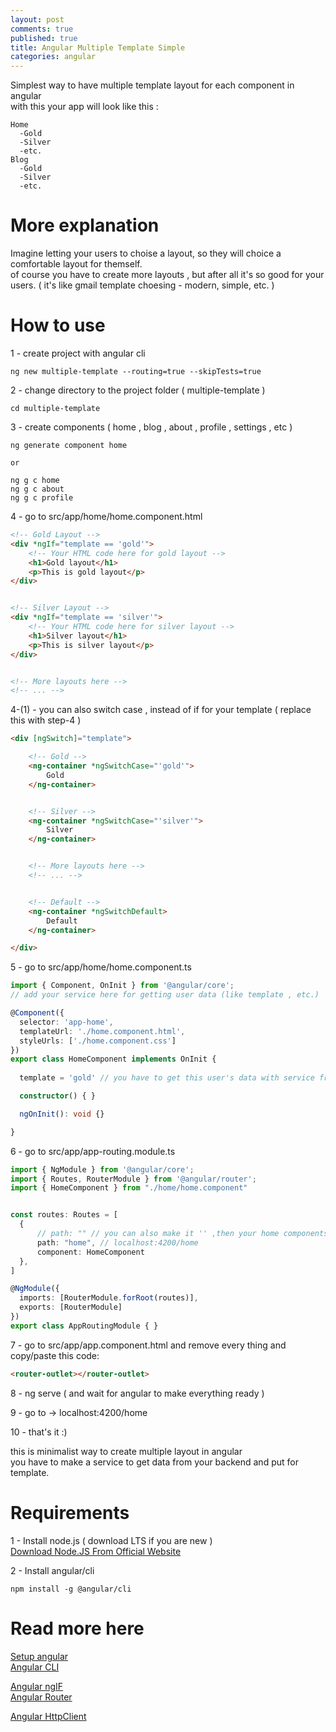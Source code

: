 ```yaml
---
layout: post
comments: true
published: true
title: Angular Multiple Template Simple
categories: angular
---
```

Simplest way to have multiple template layout for each component in angular    
with this your app will look like this : 

```
Home
  -Gold
  -Silver
  -etc.
Blog
  -Gold
  -Silver
  -etc.
```

# More explanation
Imagine letting your users to choise a layout, so they will choice a comfortable layout for themself.    
of course you have to create more layouts , but after all it's so good for your users.
( it's like gmail template choesing - modern, simple, etc.  )

# How to use
1 - create project with angular cli
```
ng new multiple-template --routing=true --skipTests=true
```

2 - change directory to the project folder ( multiple-template ) 
```
cd multiple-template
```

3 - create components ( home , blog , about , profile , settings , etc )
```
ng generate component home

or

ng g c home
ng g c about
ng g c profile
```

4 - go to src/app/home/home.component.html
```html
<!-- Gold Layout -->
<div *ngIf="template == 'gold'">
    <!-- Your HTML code here for gold layout -->
    <h1>Gold layout</h1>
    <p>This is gold layout</p>
</div>


<!-- Silver Layout -->
<div *ngIf="template == 'silver'">
    <!-- Your HTML code here for silver layout -->
    <h1>Silver layout</h1>
    <p>This is silver layout</p>
</div>


<!-- More layouts here -->
<!-- ... -->
```

4-(1) - you can also switch case , instead of if for your template ( replace this with step-4 )
```html
<div [ngSwitch]="template">

    <!-- Gold -->
    <ng-container *ngSwitchCase="'gold'">
        Gold
    </ng-container>


    <!-- Silver -->
    <ng-container *ngSwitchCase="'silver'">
        Silver
    </ng-container>


    <!-- More layouts here -->
    <!-- ... -->


    <!-- Default -->
    <ng-container *ngSwitchDefault>
        Default
    </ng-container>

</div>
```

5 - go to src/app/home/home.component.ts
```typescript
import { Component, OnInit } from '@angular/core';
// add your service here for getting user data (like template , etc.)

@Component({
  selector: 'app-home',
  templateUrl: './home.component.html',
  styleUrls: ['./home.component.css']
})
export class HomeComponent implements OnInit {
  
  template = 'gold' // you have to get this user's data with service from backend

  constructor() { }

  ngOnInit(): void {}

}
```

6 - go to src/app/app-routing.module.ts
```typescript
import { NgModule } from '@angular/core';
import { Routes, RouterModule } from '@angular/router';
import { HomeComponent } from "./home/home.component"


const routes: Routes = [
  {
      // path: "" // you can also make it '' ,then your home components will open in root (localhost:4200) 
      path: "home", // localhost:4200/home
      component: HomeComponent
  },
]

@NgModule({
  imports: [RouterModule.forRoot(routes)],
  exports: [RouterModule]
})
export class AppRoutingModule { }
```

7 - go to src/app/app.component.html and remove every thing and copy/paste this code:
```html
<router-outlet></router-outlet>
```

8 - ng serve ( and wait for angular to make everything ready )

9 - go to -> localhost:4200/home

10 - that's it :)

this is minimalist way to create multiple layout in angular    
you have to make a service to get data from your backend and put for template.   

# Requirements 
1 - Install node.js ( download LTS if you are new )    
[Download Node.JS From Official Website ](https://nodejs.org/en/download/ "Node.JS")

2 - Install angular/cli
```
npm install -g @angular/cli
```

# Read more here
[Setup angular](https://angular.io/guide/setup-local)    
[Angular CLI](https://angular.io/cli)

[Angular ngIF](https://angular.io/api/common/NgIf)    
[Angular Router](https://angular.io/api/router/Router)

[Angular HttpClient](https://angular.io/api/common/http/HttpClient)
